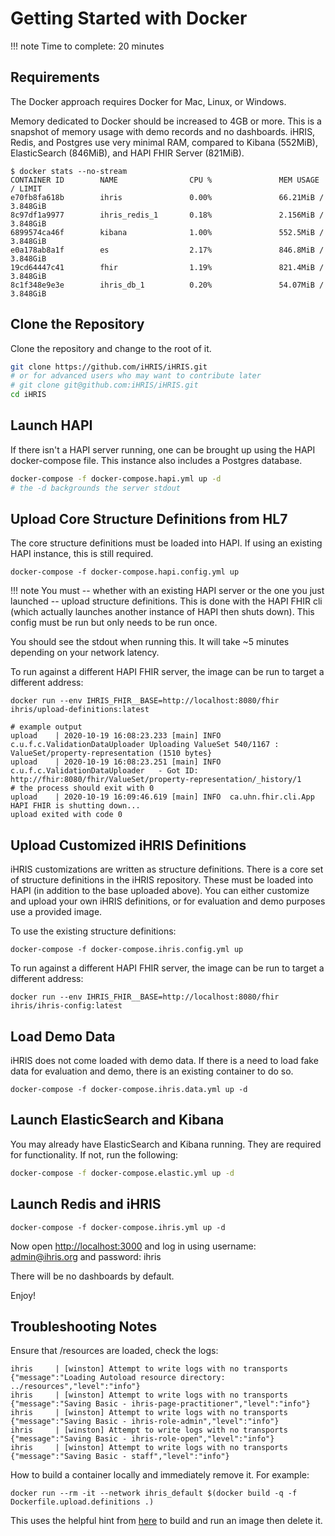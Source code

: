# Getting Started with Docker

!!! note 
    Time to complete: 20 minutes


## Requirements

The Docker approach requires Docker for Mac, Linux, or Windows. 

Memory dedicated to Docker should be increased to 4GB or more. This is a snapshot of memory usage with demo records and no dashboards. iHRIS, Redis, and Postgres use very minimal RAM, compared to Kibana (552MiB), ElasticSearch (846MiB), and HAPI FHIR Server (821MiB).
```
$ docker stats --no-stream
CONTAINER ID        NAME                CPU %               MEM USAGE / LIMIT  
e70fb8fa618b        ihris               0.00%               66.21MiB / 3.848GiB
8c97df1a9977        ihris_redis_1       0.18%               2.156MiB / 3.848GiB
6899574ca46f        kibana              1.00%               552.5MiB / 3.848GiB
e0a178ab8a1f        es                  2.17%               846.8MiB / 3.848GiB
19cd64447c41        fhir                1.19%               821.4MiB / 3.848GiB
8c1f348e9e3e        ihris_db_1          0.20%               54.07MiB / 3.848GiB
```

## Clone the Repository

Clone the repository and change to the root of it.

```sh
git clone https://github.com/iHRIS/iHRIS.git
# or for advanced users who may want to contribute later
# git clone git@github.com:iHRIS/iHRIS.git
cd iHRIS
```

## Launch HAPI

If there isn't a HAPI server running, one can be brought up using the HAPI docker-compose file. This instance also includes a Postgres database.

```sh
docker-compose -f docker-compose.hapi.yml up -d
# the -d backgrounds the server stdout
```

## Upload Core Structure Definitions from HL7

The core structure definitions must be loaded into HAPI. If using an existing HAPI instance, this is still required.

```
docker-compose -f docker-compose.hapi.config.yml up
```

!!! note
    You must -- whether with an existing HAPI server or the one you just launched -- upload structure definitions. This is done with the HAPI FHIR cli (which actually launches another instance of HAPI then shuts down). This config must be run but only needs to be run once.


You should see the stdout when running this. It will take ~5 minutes depending on your network latency.

To run against a different HAPI FHIR server, the image can be run to target a different address:
```
docker run --env IHRIS_FHIR__BASE=http://localhost:8080/fhir ihris/upload-definitions:latest
```

```log
# example output
upload    | 2020-10-19 16:08:23.233 [main] INFO  c.u.f.c.ValidationDataUploader Uploading ValueSet 540/1167 : ValueSet/property-representation (1510 bytes}
upload    | 2020-10-19 16:08:23.251 [main] INFO  c.u.f.c.ValidationDataUploader   - Got ID: http://fhir:8080/fhir/ValueSet/property-representation/_history/1
# the process should exit with 0
upload    | 2020-10-19 16:09:46.619 [main] INFO  ca.uhn.fhir.cli.App HAPI FHIR is shutting down...
upload exited with code 0
```

## Upload Customized iHRIS Definitions

iHRIS customizations are written as structure definitions. There is a core set of structure definitions in the iHRIS repository. These must be loaded into HAPI (in addition to the base uploaded above). You can either customize and upload your own iHRIS definitions, or for evaluation and demo purposes use a provided image.

To use the existing structure definitions:
```
docker-compose -f docker-compose.ihris.config.yml up
```

To run against a different HAPI FHIR server, the image can be run to target a different address:
```
docker run --env IHRIS_FHIR__BASE=http://localhost:8080/fhir ihris/ihris-config:latest
```

## Load Demo Data

iHRIS does not come loaded with demo data. If there is a need to load fake data for evaluation and demo, there is an existing container to do so.
```
docker-compose -f docker-compose.ihris.data.yml up -d
```

## Launch ElasticSearch and Kibana

You may already have ElasticSearch and Kibana running. They are required for functionality. If not, run the following:

```sh
docker-compose -f docker-compose.elastic.yml up -d
```


## Launch Redis and iHRIS


```
docker-compose -f docker-compose.ihris.yml up -d
```

Now open [http://localhost:3000](http://localhost:3000) and log in using username: admin@ihris.org and password: ihris

There will be no dashboards by default.

Enjoy!

## Troubleshooting Notes

Ensure that /resources are loaded, check the logs:
```log
ihris     | [winston] Attempt to write logs with no transports {"message":"Loading Autoload resource directory: ../resources","level":"info"}
ihris     | [winston] Attempt to write logs with no transports {"message":"Saving Basic - ihris-page-practitioner","level":"info"}
ihris     | [winston] Attempt to write logs with no transports {"message":"Saving Basic - ihris-role-admin","level":"info"}
ihris     | [winston] Attempt to write logs with no transports {"message":"Saving Basic - ihris-role-open","level":"info"}
ihris     | [winston] Attempt to write logs with no transports {"message":"Saving Basic - staff","level":"info"}
```

How to build a container locally and immediately remove it. For example:
```
docker run --rm -it --network ihris_default $(docker build -q -f Dockerfile.upload.definitions .)
```
This uses the helpful hint from [here](https://stackoverflow.com/questions/45141402/build-and-run-dockerfile-with-one-command) to build and run an image then delete it.